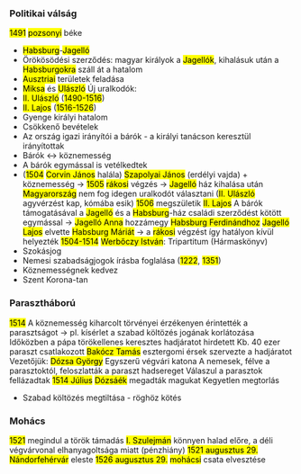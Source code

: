 ### Politikai válság
<mark class="hltr-orange">1491</mark> <mark class="hltr-green">pozsonyi</mark> béke 
- <mark class="hltr-cyan">Habsburg</mark>-<mark class="hltr-cyan">Jagelló</mark>
- Örökösödési szerződés: magyar királyok a <mark class="hltr-cyan">Jagellók</mark>, kihalásuk után a <mark class="hltr-cyan">Habsburgokra</mark> száll át a hatalom
- <mark class="hltr-green">Ausztriai</mark> területek feladása
- <mark class="hltr-cyan">Miksa</mark> és <mark class="hltr-cyan">Ulászló</mark>
Új uralkodók:
- <mark class="hltr-cyan">II. Ulászló</mark> (<mark class="hltr-orange">1490-1516</mark>)
- <mark class="hltr-cyan">II. Lajos</mark> (<mark class="hltr-orange">1516-1526</mark>)
- Gyenge királyi hatalom
- Csökkenő bevételek
- Az ország igazi irányítói a bárók - a királyi tanácson keresztül irányítottak
- Bárók ↔ köznemesség
- A bárók egymással is vetélkedtek
- (<mark class="hltr-orange">1504</mark> <mark class="hltr-cyan">Corvin János</mark> halála)
<mark class="hltr-cyan">Szapolyai János</mark> (erdélyi vajda) + köznemesség → <mark class="hltr-orange">1505</mark> <mark class="hltr-green">rákosi</mark> végzés → <mark class="hltr-cyan">Jagelló</mark> ház kihalása után <mark class="hltr-green">Magyarország</mark> nem fog idegen uralkodót választani (<mark class="hltr-cyan">II. Ulászló</mark> agyvérzést kap, kómába esik)
<mark class="hltr-orange">1506</mark> megszületik <mark class="hltr-cyan">II. Lajos</mark>
A bárók támogatásával a <mark class="hltr-cyan">Jagelló</mark> és a <mark class="hltr-cyan">Habsburg</mark>-ház családi szerződést kötött egymással → 
<mark class="hltr-cyan">Jagelló Anna</mark> hozzámegy <mark class="hltr-cyan">Habsburg Ferdinándhoz</mark>
<mark class="hltr-cyan">Jagelló Lajos</mark> elvette <mark class="hltr-cyan">Habsburg Máriát</mark>
 → a <mark class="hltr-green">rákosi</mark> végzést így hatályon kívül helyezték
<mark class="hltr-orange">1504-1514</mark> <mark class="hltr-cyan">Werbőczy István</mark>: Tripartitum (Hármaskönyv)
- Szokásjog
- Nemesi szabadságjogok írásba foglalása (<mark class="hltr-orange">1222</mark>, <mark class="hltr-orange">1351</mark>)
- Köznemességnek kedvez
- Szent Korona-tan

### Parasztháború
<mark class="hltr-orange">1514</mark> A köznemesség kiharcolt törvényei érzékenyen érintették a parasztságot → pl. kísérlet a szabad költözés jogának korlátozása
Időközben a pápa törökellenes keresztes hadjáratot hirdetett
Kb. 40 ezer paraszt csatlakozott
<mark class="hltr-cyan">Bakócz Tamás</mark> esztergomi érsek szervezte a hadjáratot
Vezetőjük: <mark class="hltr-cyan">Dózsa György</mark>
Egyszerű végvári katona
A nemesek, félve a parasztoktól, feloszlatták a paraszt hadsereget
Válaszul a parasztok fellázadtak
<mark class="hltr-orange">1514 Július</mark> <mark class="hltr-cyan">Dózsáék</mark> megadták magukat
Kegyetlen megtorlás
- Szabad költözés megtiltása - röghöz kötés

### Mohács
<mark class="hltr-orange">1521</mark> megindul a török támadás
<mark class="hltr-cyan">I. Szulejmán</mark> könnyen halad előre, a déli végvárvonal elhanyagoltsága miatt (pénzhiány)
<mark class="hltr-orange">1521 augusztus 29.</mark> <mark class="hltr-green">Nándorfehérvár</mark> eleste
<mark class="hltr-orange">1526 augusztus 29.</mark> <mark class="hltr-green">mohácsi</mark> csata elvesztése
